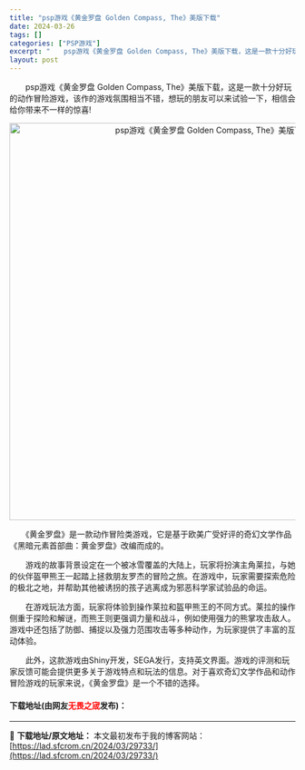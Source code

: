 ```yaml
---
title: "psp游戏《黄金罗盘 Golden Compass, The》美版下载"
date: 2024-03-26
tags: []
categories: ["PSP游戏"]
excerpt: "　　psp游戏《黄金罗盘 Golden Compass, The》美版下载，这是一款十分好玩的动作冒险游戏，该作的游戏氛围相当不错，想玩的朋友可以来试验一下，相信会给你带来不一样的惊喜! 　　《黄金罗盘》是一款动作冒险类游戏，它是基于欧美广受好评的奇幻文学作品《黑暗元素首部曲：黄金罗盘》改编而成的。&hellip;"
layout: post
---
```


 <p>　　psp游戏《黄金罗盘 Golden Compass, The》美版下载，这是一款十分好玩的动作冒险游戏，该作的游戏氛围相当不错，想玩的朋友可以来试验一下，相信会给你带来不一样的惊喜!</p> <p align="center"><img align="" border="0" src="https://lad.sfcrom.cn/wp-content/uploads/2024/03/20240325_66020bc88b1dc.webp" width="700" alt="psp游戏《黄金罗盘 Golden Compass, The》美版下载" /></p> <p>　　《黄金罗盘》是一款动作冒险类游戏，它是基于欧美广受好评的奇幻文学作品《黑暗元素首部曲：黄金罗盘》改编而成的。</p> <p>　　游戏的故事背景设定在一个被冰雪覆盖的大陆上，玩家将扮演主角莱拉，与她的伙伴盔甲熊王一起踏上拯救朋友罗杰的冒险之旅。在游戏中，玩家需要探索危险的极北之地，并帮助其他被诱拐的孩子逃离成为邪恶科学家试验品的命运。</p> <p>　　在游戏玩法方面，玩家将体验到操作莱拉和盔甲熊王的不同方式。莱拉的操作侧重于探险和解谜，而熊王则更强调力量和战斗，例如使用强力的熊掌攻击敌人。游戏中还包括了防御、捕捉以及强力范围攻击等多种动作，为玩家提供了丰富的互动体验。</p> <p>　　此外，这款游戏由Shiny开发，SEGA发行，支持英文界面。游戏的评测和玩家反馈可能会提供更多关于游戏特点和玩法的信息。对于喜欢奇幻文学作品和动作冒险游戏的玩家来说，《黄金罗盘》是一个不错的选择。</p> <p><h4>下载地址(由网友<font color="red">无畏之宬</font>发布)：</h4></p> 

---
📖 **下载地址/原文地址：** 本文最初发布于我的博客网站：[https://lad.sfcrom.cn/2024/03/29733/](https://lad.sfcrom.cn/2024/03/29733/)
